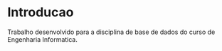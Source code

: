 # Introducao
Trabalho desenvolvido para a disciplina de base de dados do curso de Engenharia Informatica.